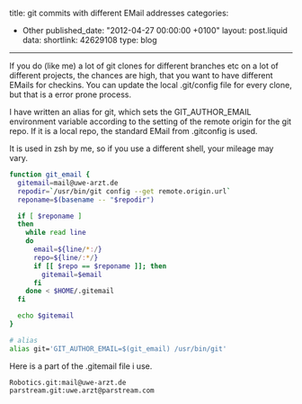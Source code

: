 title: git commits with different EMail addresses
categories:
  - Other
published_date: "2012-04-27 00:00:00 +0100"
layout: post.liquid
data:
  shortlink: 42629108
  type: blog
---
If you do (like me) a lot of git clones for different branches etc on a lot of different projects, the chances are high,
that you want to have different EMails for checkins. You can update the local .git/config file for every clone, but that is a error prone process.

I have written an alias for git, which sets the GIT_AUTHOR_EMAIL environment variable according to the setting of the remote origin for the git repo.
If it is a local repo, the standard EMail from .gitconfig is used.

<!-- more -->

It is used in zsh by me, so if you use a different shell, your mileage may vary.

```bash
function git_email {
  gitemail=mail@uwe-arzt.de
  repodir=`/usr/bin/git config --get remote.origin.url`
  reponame=$(basename -- "$repodir")

  if [ $reponame ]
  then
    while read line
    do
      email=${line/*:/}
      repo=${line/:*/}
      if [[ $repo == $reponame ]]; then
        gitemail=$email
      fi
    done < $HOME/.gitemail
  fi

  echo $gitemail
}

# alias
alias git='GIT_AUTHOR_EMAIL=$(git_email) /usr/bin/git'
```

Here is a part of the .gitemail file i use.

```
Robotics.git:mail@uwe-arzt.de
parstream.git:uwe.arzt@parstream.com
```

